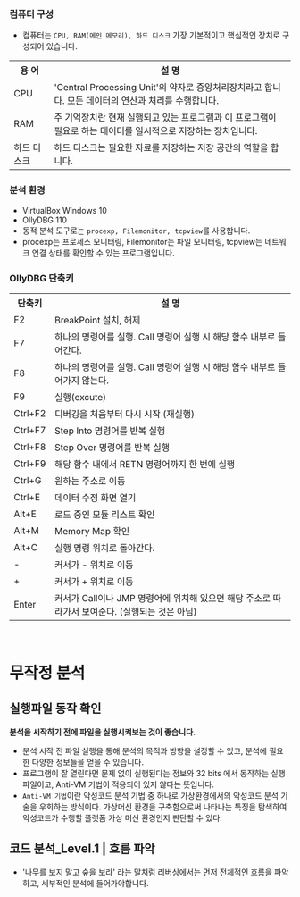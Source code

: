 ### 컴퓨터 구성
- 컴퓨터는 ```CPU, RAM(메인 메모리), 하드 디스크``` 가장 기본적이고 핵심적인 장치로 구성되어 있습니다.

<table>
<tr><th>용 어</th><th>설 명</th></tr>
<tr><td>CPU</td><td>'Central Processing Unit'의 약자로 중앙처리장치라고 합니다. 모든 데이터의 연산과 처리를 수행합니다.</td></tr>
<tr><td>RAM</td><td>주 기억장치란 현재 실행되고 있는 프로그램과 이 프로그램이 필요로 하는 데이터를 일시적으로 저장하는 장치입니다.</td></tr>
<tr><td>하드 디스크</td><td>하드 디스크는 필요한 자료를 저장하는 저장 공간의 역할을 합니다.</td></tr>
</table>

### 분석 환경
- VirtualBox Windows 10
- OllyDBG 110
- 동적 분석 도구로는 ```procexp, Filemonitor, tcpview```를 사용합니다.
- procexp는 프로세스 모니터링, Filemonitor는 파일 모니터링, tcpview는 네트워크 연결 상태를 확인할 수 있는 프로그램입니다.

### OllyDBG 단축키

<table>
<tr><th>단축키</th><th>설 명</th></tr>
<tr><td>F2</td><td>BreakPoint 설치, 해제</td></tr>
<tr><td>F7</td><td>하나의 명령어를 실행. Call 명령어 실행 시 해당 함수 내부로 들어간다.</td></tr>
<tr><td>F8</td><td>하나의 명령어를 실행. Call 명령어 실행 시 해당 함수 내부로 들어가지 않는다.</td></tr>
<tr><td>F9</td><td>실행(excute)</td></tr>
<tr><td>Ctrl+F2</td><td>디버깅을 처음부터 다시 시작 (재실행)</td></tr>
<tr><td>Ctrl+F7</td><td>Step Into 명령어를 반복 실행</td></tr>
<tr><td>Ctrl+F8</td><td>Step Over 명령어를 반복 실행</td></tr>
<tr><td>Ctrl+F9</td><td>해당 함수 내에서 RETN 명령어까지 한 번에 실행</td></tr>
<tr><td>Ctrl+G</td><td>원하는 주소로 이동</td></tr>
<tr><td>Ctrl+E</td><td>데이터 수정 화면 열기</td></tr>
<tr><td>Alt+E</td><td>로드 중인 모듈 리스트 확인</td></tr>
<tr><td>Alt+M</td><td>Memory Map 확인</td></tr>
<tr><td>Alt+C</td><td>실행 명령 위치로 돌아간다.</td></tr>
<tr><td>-</td><td>커서가 - 위치로 이동</td></tr>
<tr><td>+</td><td>커서가 + 위치로 이동</td></tr>
<tr><td>Enter</td><td>커서가 Call이나 JMP 명령어에 위치해 있으면 해당 주소로 따라가서 보여준다. (실행되는 것은 아님)</td></tr>
</table>

<br/>

# 무작정 분석
## 실행파일 동작 확인
**분석을 시작하기 전에 파일을 실행시켜보는 것이 좋습니다.**
- 분석 시작 전 파일 실행을 통해 분석의 목적과 방향을 설정할 수 있고, 분석에 필요한 다양한 정보들을 얻을 수 있습니다.
- 프로그램이 잘 열린다면 문제 없이 실행된다는 정보와 32 bits 에서 동작하는 실행 파일이고, Anti-VM 기법이 적용되어 있지 않다는 뜻입니다.
- ```Anti-VM 기법```이란 악성코드 분석 기법 중 하나로 가상환경에서의 악성코드 분석 기술을 우회하는 방식이다. 가상머신 환경을 구축함으로써 나타나는 특징을 탐색하여 악성코드가 수행할 플랫폼 가상 머신 환경인지 판단할 수 있다.

## 코드 분석_Level.1 | 흐름 파악
- '나무를 보지 말고 숲을 보라' 라는 말처럼 리버싱에서는 먼저 전체적인 흐름을 파악하고, 세부적인 분석에 들어가야합니다.




